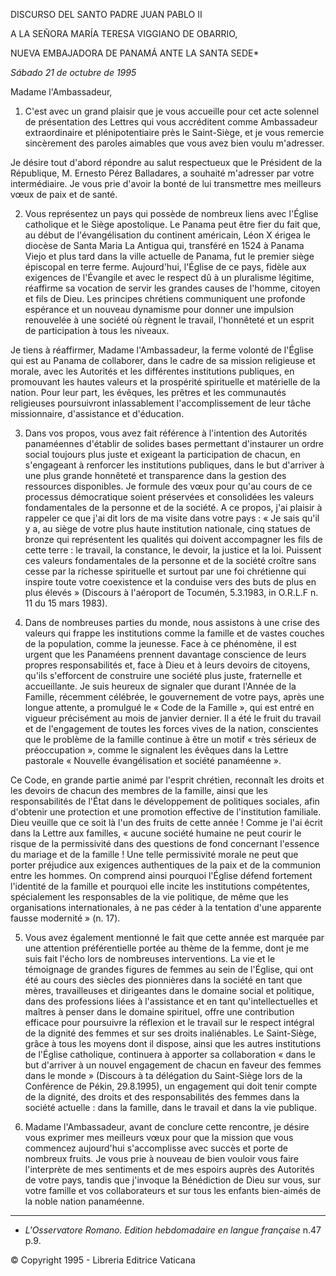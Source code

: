 DISCURSO DEL SANTO PADRE JUAN PABLO II

A LA SEÑORA MARÍA TERESA VIGGIANO DE OBARRIO,

NUEVA EMBAJADORA DE PANAMÁ ANTE LA SANTA SEDE*

*Sábado 21 de octubre de 1995*

Madame l'Ambassadeur,

1. C'est avec un grand plaisir que je vous accueille pour cet acte solennel de présentation des Lettres qui vous accréditent comme Ambassadeur extraordinaire et plénipotentiaire près le Saint-Siège, et je vous remercie sincèrement des paroles aimables que vous avez bien voulu m'adresser.

Je désire tout d'abord répondre au salut respectueux que le Président de la République, M. Ernesto Pérez Balladares, a souhaité m'adresser par votre intermédiaire. Je vous prie d'avoir la bonté de lui transmettre mes meilleurs vœux de paix et de santé.

2. Vous représentez un pays qui possède de nombreux liens avec l'Église catholique et le Siège apostolique. Le Panama peut être fier du fait que, au début de l'évangélisation du continent américain, Léon X érigea le diocèse de Santa Maria La Antigua qui, transféré en 1524 à Panama Viejo et plus tard dans la ville actuelle de Panama, fut le premier siège épiscopal en terre ferme. Aujourd'hui, l'Église de ce pays, fidèle aux exigences de l'Évangile et avec le respect dû à un pluralisme légitime, réaffirme sa vocation de servir les grandes causes de l'homme, citoyen et fils de Dieu. Les principes chrétiens communiquent une profonde espérance et un nouveau dynamisme pour donner une impulsion renouvelée à une société où règnent le travail, l'honnêteté et un esprit de participation à tous les niveaux.

Je tiens à réaffirmer, Madame l'Ambassadeur, la ferme volonté de l'Église qui est au Panama de collaborer, dans le cadre de sa mission religieuse et morale, avec les Autorités et les différentes institutions publiques, en promouvant les hautes valeurs et la prospérité spirituelle et matérielle de la nation. Pour leur part, les évêques, les prêtres et les communautés religieuses poursuivront inlassablement l'accomplissement de leur tâche missionnaire, d'assistance et d'éducation.

3. Dans vos propos, vous avez fait référence à l'intention des Autorités panaméennes d'établir de solides bases permettant d'instaurer un ordre social toujours plus juste et exigeant la participation de chacun, en s'engageant à renforcer les institutions publiques, dans le but d'arriver à une plus grande honnêteté et transparence dans la gestion des ressources disponibles. Je formule des vœux pour qu'au cours de ce processus démocratique soient préservées et consolidées les valeurs fondamentales de la personne et de la société. A ce propos, j'ai plaisir à rappeler ce que j'ai dit lors de ma visite dans votre pays : « Je sais qu'il y a, au siège de votre plus haute institution nationale, cinq statues de bronze qui représentent les qualités qui doivent accompagner les fils de cette terre : le travail, la constance, le devoir, la justice et la loi. Puissent ces valeurs fondamentales de la personne et de la société croître sans cesse par la richesse spirituelle et surtout par une foi chrétienne qui inspire toute votre coexistence et la conduise vers des buts de plus en plus élevés » (Discours à l'aéroport de Tocumén, 5.3.1983, in O.R.L.F n. 11 du 15 mars 1983).

4. Dans de nombreuses parties du monde, nous assistons à une crise des valeurs qui frappe les institutions comme la famille et de vastes couches de la population, comme la jeunesse. Face à ce phénomène, il est urgent que les Panaméens prennent davantage conscience de leurs propres responsabilités et, face à Dieu et à leurs devoirs de citoyens, qu'ils s'efforcent de construire une société plus juste, fraternelle et accueillante. Je suis heureux de signaler que durant l'Année de la Famille, récemment célébrée, le gouvernement de votre pays, après une longue attente, a promulgué le « Code de la Famille », qui est entré en vigueur précisément au mois de janvier dernier. Il a été le fruit du travail et de l'engagement de toutes les forces vives de la nation, conscientes que le problème de la famille continue à être un motif « très sérieux de préoccupation », comme le signalent les évêques dans la Lettre pastorale « Nouvelle évangélisation et société panaméenne ».

Ce Code, en grande partie animé par l'esprit chrétien, reconnaît les droits et les devoirs de chacun des membres de la famille, ainsi que les responsabilités de l'État dans le développement de politiques sociales, afin d'obtenir une protection et une promotion effective de l'institution familiale. Dieu veuille que ce soit là l'un des fruits de cette année ! Comme je l'ai écrit dans la Lettre aux familles, « aucune société humaine ne peut courir le risque de la permissivité dans des questions de fond concernant l'essence du mariage et de la famille ! Une telle permissivité morale ne peut que porter préjudice aux exigences authentiques de la paix et de la communion entre les hommes. On comprend ainsi pourquoi l'Église défend fortement l'identité de la famille et pourquoi elle incite les institutions compétentes, spécialement les responsables de la vie politique, de même que les organisations internationales, à ne pas céder à la tentation d'une apparente fausse modernité » (n. 17).

5. Vous avez également mentionné le fait que cette année est marquée par une attention préférentielle portée au thème de la femme, dont je me suis fait l'écho lors de nombreuses interventions. La vie et le témoignage de grandes figures de femmes au sein de l'Église, qui ont été au cours des siècles des pionnières dans la société en tant que mères, travailleuses et dirigeantes dans le domaine social et politique, dans des professions liées à l'assistance et en tant qu'intellectuelles et maîtres à penser dans le domaine spirituel, offre une contribution efficace pour poursuivre la réflexion et le travail sur le respect intégral de la dignité des femmes et sur ses droits inaliénables. Le Saint-Siège, grâce à tous les moyens dont il dispose, ainsi que les autres institutions de l'Église catholique, continuera à apporter sa collaboration « dans le but d'arriver à un nouvel engagement de chacun en faveur des femmes dans le monde » (Discours à ta délégation du Saint-Siège lors de la Conférence de Pékin, 29.8.1995), un engagement qui doit tenir compte de la dignité, des droits et des responsabilités des femmes dans la société actuelle : dans la famille, dans le travail et dans la vie publique.

6. Madame l'Ambassadeur, avant de conclure cette rencontre, je désire vous exprimer mes meilleurs vœux pour que la mission que vous commencez aujourd'hui s'accomplisse avec succès et porte de nombreux fruits. Je vous prie à nouveau de bien vouloir vous faire l'interprète de mes sentiments et de mes espoirs auprès des Autorités de votre pays, tandis que j'invoque la Bénédiction de Dieu sur vous, sur votre famille et vos collaborateurs et sur tous les enfants bien-aimés de la noble nation panaméenne.

* * *

* *L'Osservatore Romano. Edition hebdomadaire en langue française* n.47 p.9.

© Copyright 1995 - Libreria Editrice Vaticana